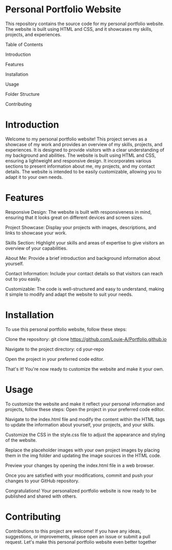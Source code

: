 # Personal Portfolio Website
This repository contains the source code for my personal portfolio website. The website is built using HTML and CSS, and it showcases my skills, projects, and experiences.

Table of Contents

Introduction

Features

Installation

Usage

Folder Structure

Contributing


# Introduction
Welcome to my personal portfolio website! This project serves as a showcase of my work and provides an overview of my skills, projects, and experiences. It is designed to provide visitors with a clear understanding of my background and abilities.
The website is built using HTML and CSS, ensuring a lightweight and responsive design. It incorporates various sections to present information about me, my projects, and my contact details. The website is intended to be easily customizable, allowing you to adapt it to your own needs.

# Features
Responsive Design: The website is built with responsiveness in mind, ensuring that it looks great on different devices and screen sizes.

Project Showcase: Display your projects with images, descriptions, and links to showcase your work.

Skills Section: Highlight your skills and areas of expertise to give visitors an overview of your capabilities.

About Me: Provide a brief introduction and background information about yourself.

Contact Information: Include your contact details so that visitors can reach out to you easily.

Customizable: The code is well-structured and easy to understand, making it simple to modify and adapt the website to suit your needs.

# Installation
To use this personal portfolio website, follow these steps:

Clone the repository: git clone https://github.com/Louie-A/Portfolio.github.io

Navigate to the project directory: cd your-repo

Open the project in your preferred code editor.

That's it! You're now ready to customize the website and make it your own.

# Usage
To customize the website and make it reflect your personal information and projects, follow these steps:
Open the project in your preferred code editor.

Navigate to the index.html file and modify the content within the HTML tags to update the information about yourself, your projects, and your skills.

Customize the CSS in the style.css file to adjust the appearance and styling of the website.

Replace the placeholder images with your own project images by placing them in the img folder and updating the image sources in the HTML code.

Preview your changes by opening the index.html file in a web browser.

Once you are satisfied with your modifications, commit and push your changes to your GitHub repository.

Congratulations! Your personalized portfolio website is now ready to be published and shared with others.

# Contributing
Contributions to this project are welcome! If you have any ideas, suggestions, or improvements, please open an issue or submit a pull request. Let's make this personal portfolio website even better together
